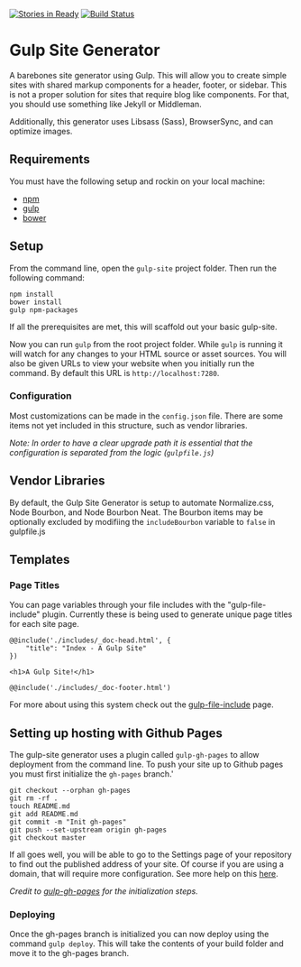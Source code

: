 [![Stories in Ready](https://badge.waffle.io/ulinaaron/gulp-site.svg?label=ready&title=Ready)](http://waffle.io/ulinaaron/gulp-site)
[![Build Status](https://travis-ci.org/ulinaaron/gulp-site.svg)](https://travis-ci.org/ulinaaron/gulp-site)

# Gulp Site Generator
A barebones site generator using Gulp. This will allow you to create simple sites with shared markup components for a header, footer, or sidebar. This is not a proper solution for sites that require blog like components. For that, you should use something like Jekyll or Middleman.

Additionally, this generator uses Libsass (Sass), BrowserSync, and can optimize images.

## Requirements
You must have the following setup and rockin on your local machine:
- [npm](https://github.com/npm/npm)
- [gulp](https://github.com/gulpjs/gulp/blob/master/docs/getting-started.md)
- [bower](http://bower.io/#install-bower)

## Setup

From the command line, open the `gulp-site` project folder. Then run the following command:

```shell
npm install
bower install
gulp npm-packages
```

If all the prerequisites are met, this will scaffold out your basic gulp-site.

Now you can run `gulp` from the root project folder. While `gulp` is running it will watch for any changes to your HTML source or asset sources. You will also be given URLs to view your website when you initially run the command. By default this URL is `http://localhost:7280`.

### Configuration

Most customizations can be made in the `config.json` file. There are some items not yet included in this structure, such as vendor libraries.

_Note: In order to have a clear upgrade path it is essential that the configuration is separated from the logic (`gulpfile.js`)_

## Vendor Libraries

By default, the Gulp Site Generator is setup to automate Normalize.css, Node Bourbon, and Node Bourbon Neat. The Bourbon items may be optionally excluded by modifiing the ``includeBourbon`` variable to ``false`` in gulpfile.js

## Templates

### Page Titles

You can page variables through your file includes with the "gulp-file-include" plugin. Currently these is being used to generate unique page titles for each site page.

```
@@include('./includes/_doc-head.html', {
	"title": "Index - A Gulp Site"
})

<h1>A Gulp Site!</h1>

@@include('./includes/_doc-footer.html')
```

For more about using this system check out the [gulp-file-include](https://www.npmjs.com/package/gulp-file-include) page.

## Setting up hosting with Github Pages

The gulp-site generator uses a plugin called `gulp-gh-pages` to allow deployment from the command line.
To push your site up to Github pages you must first initialize the `gh-pages` branch.'

```shell
git checkout --orphan gh-pages
git rm -rf .
touch README.md
git add README.md
git commit -m "Init gh-pages"
git push --set-upstream origin gh-pages
git checkout master
```

If all goes well, you will be able to go to the Settings page of your repository to find out the published address of your site. Of course if you are using a domain, that will require more configuration. See more help on this [here](https://help.github.com/articles/setting-up-a-custom-domain-with-github-pages/).

*Credit to [gulp-gh-pages](https://github.com/rowoot/gulp-gh-pages/) for the initialization steps.*

### Deploying

Once the gh-pages branch is initialized you can now deploy using the command `gulp deploy`. This will take the contents of your build folder and move it to the gh-pages branch.